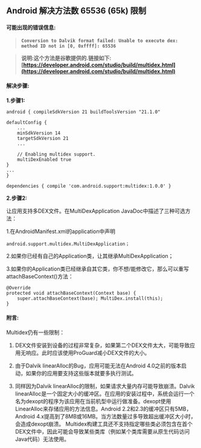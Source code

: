 ## Android 解决方法数 65536 (65k) 限制 ##

#### 可能出现的错误信息: ####

> **`Conversion to Dalvik format failed: Unable to execute dex: method ID not in [0, 0xffff]: 65536`**

> **说明:这个方法是谷歌提供的.链接如下:**
> **[https://developer.android.com/studio/build/multidex.html](https://developer.android.com/studio/build/multidex.html)**


#### 解决步骤: ####

**1.步骤1:**

	android { compileSdkVersion 21 buildToolsVersion "21.1.0"
	
	defaultConfig {
	    ...
	    minSdkVersion 14
	    targetSdkVersion 21
	    ...
	
	    // Enabling multidex support.
	    multiDexEnabled true
	}
	...
	}
	
	dependencies { compile 'com.android.support:multidex:1.0.0' }

**2.步骤2:**

让应用支持多DEX文件。在MultiDexApplication JavaDoc中描述了三种可选方法：

1.在AndroidManifest.xml的application中声明

	android.support.multidex.MultiDexApplication；
2.如果你已经有自己的Application类，让其继承MultiDexApplication；

3.如果你的Application类已经继承自其它类，你不想/能修改它，那么可以重写attachBaseContext()方法：

	@Override 
	protected void attachBaseContext(Context base) {
	    super.attachBaseContext(base); MultiDex.install(this);
	}

#### 附言: ####

Multidex仍有一些限制：

1. DEX文件安装到设备的过程非常复杂，如果第二个DEX文件太大，可能导致应用无响应。此时应该使用ProGuard减小DEX文件的大小。

2. 由于Dalvik linearAlloc的Bug，应用可能无法在Android 4.0之前的版本启动，如果你的应用要支持这些版本就要多执行测试。
 
3. 同样因为Dalvik linearAlloc的限制，如果请求大量内存可能导致崩溃。Dalvik linearAlloc是一个固定大小的缓冲区。在应用的安装过程中，系统会运行一个名为dexopt的程序为该应用在当前机型中运行做准备。dexopt使用LinearAlloc来存储应用的方法信息。Android 2.2和2.3的缓冲区只有5MB，Android 4.x提高到了8MB或16MB。当方法数量过多导致超出缓冲区大小时，会造成dexopt崩溃。
Multidex构建工具还不支持指定哪些类必须包含在首个DEX文件中，因此可能会导致某些类库（例如某个类库需要从原生代码访问Java代码）无法使用。

